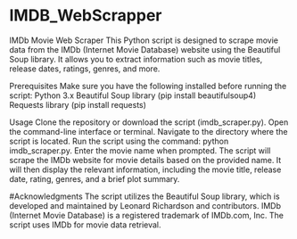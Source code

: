 # IMDB_WebScrapper
IMDb Movie Web Scraper
This Python script is designed to scrape movie data from the IMDb (Internet Movie Database) website using the Beautiful Soup library. It allows you to extract information such as movie titles, release dates, ratings, genres, and more.

Prerequisites
Make sure you have the following installed before running the script:
Python 3.x
Beautiful Soup library (pip install beautifulsoup4)
Requests library (pip install requests)

Usage
Clone the repository or download the script (imdb_scraper.py).
Open the command-line interface or terminal.
Navigate to the directory where the script is located.
Run the script using the command: python imdb_scraper.py.
Enter the movie name when prompted.
The script will scrape the IMDb website for movie details based on the provided name. It will then display the relevant information, including the movie title, release date, rating, genres, and a brief plot summary.

#Acknowledgments
The script utilizes the Beautiful Soup library, which is developed and maintained by Leonard Richardson and contributors.
IMDb (Internet Movie Database) is a registered trademark of IMDb.com, Inc. The script uses IMDb for movie data retrieval.
